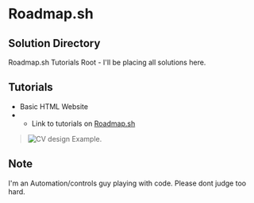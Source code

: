 # Roadmap.sh


## Solution Directory
Roadmap.sh Tutorials Root - I'll be placing all solutions here. 

## Tutorials 
 - Basic HTML Website 
 - - Link to tutorials on [Roadmap.sh](https://roadmap.sh/projects/single-page-cv)
>![CV design Example.](https://assets.roadmap.sh/guest/resume-template-zyl70.png)

 

## Note 
I'm an Automation/controls guy playing with code. Please dont judge too hard. 


